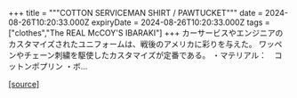 +++
title = """COTTON SERVICEMAN SHIRT / PAWTUCKET"""
date = 2024-08-26T10:20:33.000Z
expiryDate = 2024-08-26T10:20:33.000Z
tags = ["clothes","The REAL McCOY'S IBARAKI"]
+++
カーサービスやエンジニアのカスタマイズされたユニフォームは、戦後のアメリカに彩りを与えた。 ワッペンやチェーン刺繍を駆使したカスタマイズが定番である。 ・マテリアル：　コットンポプリン ・ボ...

[[source]](https://the-realmccoys.ocnk.net/product/1431)
